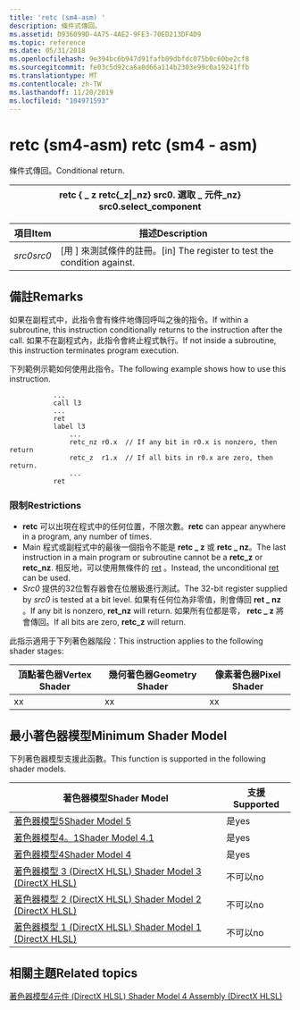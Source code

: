```yaml
---
title: 'retc (sm4-asm) '
description: 條件式傳回。
ms.assetid: D936099D-4A75-4AE2-9FE3-70ED213DF4D9
ms.topic: reference
ms.date: 05/31/2018
ms.openlocfilehash: 9e394bc6b947d91fafb09dbfdc075b0c60be2cf8
ms.sourcegitcommit: fe03c5d92ca6a0d66a114b2303e99c0a19241ffb
ms.translationtype: MT
ms.contentlocale: zh-TW
ms.lasthandoff: 11/20/2019
ms.locfileid: "104971593"
---
```

# <a name="retc-sm4---asm"></a><span data-ttu-id="caf4d-103">retc (sm4-asm) </span><span class="sxs-lookup"><span data-stu-id="caf4d-103">retc (sm4 - asm)</span></span>

<span data-ttu-id="caf4d-104">條件式傳回。</span><span class="sxs-lookup"><span data-stu-id="caf4d-104">Conditional return.</span></span>



| <span data-ttu-id="caf4d-105">retc { \_ z </span><span class="sxs-lookup"><span data-stu-id="caf4d-105">retc{\_z</span></span>\|<span data-ttu-id="caf4d-106">\_nz} src0. 選取 \_ 元件</span><span class="sxs-lookup"><span data-stu-id="caf4d-106">\_nz} src0.select\_component</span></span> |
|----------------------------------------|



 



| <span data-ttu-id="caf4d-107">項目</span><span class="sxs-lookup"><span data-stu-id="caf4d-107">Item</span></span>                                                            | <span data-ttu-id="caf4d-108">描述</span><span class="sxs-lookup"><span data-stu-id="caf4d-108">Description</span></span>                                                   |
|-----------------------------------------------------------------|---------------------------------------------------------------|
| <span data-ttu-id="caf4d-109"><span id="src0"></span><span id="SRC0"></span>*src0*</span><span class="sxs-lookup"><span data-stu-id="caf4d-109"><span id="src0"></span><span id="SRC0"></span>*src0*</span></span><br/> | <span data-ttu-id="caf4d-110">\[用 \] 來測試條件的註冊。</span><span class="sxs-lookup"><span data-stu-id="caf4d-110">\[in\] The register to test the condition against.</span></span><br/> |



 

## <a name="remarks"></a><span data-ttu-id="caf4d-111">備註</span><span class="sxs-lookup"><span data-stu-id="caf4d-111">Remarks</span></span>

<span data-ttu-id="caf4d-112">如果在副程式中，此指令會有條件地傳回呼叫之後的指令。</span><span class="sxs-lookup"><span data-stu-id="caf4d-112">If within a subroutine, this instruction conditionally returns to the instruction after the call.</span></span> <span data-ttu-id="caf4d-113">如果不在副程式內，此指令會終止程式執行。</span><span class="sxs-lookup"><span data-stu-id="caf4d-113">If not inside a subroutine, this instruction terminates program execution.</span></span>

<span data-ttu-id="caf4d-114">下列範例示範如何使用此指令。</span><span class="sxs-lookup"><span data-stu-id="caf4d-114">The following example shows how to use this instruction.</span></span>

``` syntax
           ...
           call l3
           ...
           ret
           label l3
               ...
               retc_nz r0.x  // If any bit in r0.x is nonzero, then return
               retc_z  r1.x  // If all bits in r0.x are zero, then return.
               ...
           ret
```

### <a name="restrictions"></a><span data-ttu-id="caf4d-115">限制</span><span class="sxs-lookup"><span data-stu-id="caf4d-115">Restrictions</span></span>

-   <span data-ttu-id="caf4d-116">**retc** 可以出現在程式中的任何位置，不限次數。</span><span class="sxs-lookup"><span data-stu-id="caf4d-116">**retc** can appear anywhere in a program, any number of times.</span></span>
-   <span data-ttu-id="caf4d-117">Main 程式或副程式中的最後一個指令不能是 **retc \_ z** 或 **retc \_ nz**。</span><span class="sxs-lookup"><span data-stu-id="caf4d-117">The last instruction in a main program or subroutine cannot be a **retc\_z** or **retc\_nz**.</span></span> <span data-ttu-id="caf4d-118">相反地，可以使用無條件的 [ret](ret--sm4---asm-.md) 。</span><span class="sxs-lookup"><span data-stu-id="caf4d-118">Instead, the unconditional [ret](ret--sm4---asm-.md) can be used.</span></span>
-   <span data-ttu-id="caf4d-119">*Src0* 提供的32位暫存器會在位層級進行測試。</span><span class="sxs-lookup"><span data-stu-id="caf4d-119">The 32-bit register supplied by *src0* is tested at a bit level.</span></span> <span data-ttu-id="caf4d-120">如果有任何位為非零值，則會傳回 **ret \_ nz** 。</span><span class="sxs-lookup"><span data-stu-id="caf4d-120">If any bit is nonzero, **ret\_nz** will return.</span></span> <span data-ttu-id="caf4d-121">如果所有位都是零， **retc \_ z** 將會傳回。</span><span class="sxs-lookup"><span data-stu-id="caf4d-121">If all bits are zero, **retc\_z** will return.</span></span>

<span data-ttu-id="caf4d-122">此指示適用于下列著色器階段：</span><span class="sxs-lookup"><span data-stu-id="caf4d-122">This instruction applies to the following shader stages:</span></span>



| <span data-ttu-id="caf4d-123">頂點著色器</span><span class="sxs-lookup"><span data-stu-id="caf4d-123">Vertex Shader</span></span> | <span data-ttu-id="caf4d-124">幾何著色器</span><span class="sxs-lookup"><span data-stu-id="caf4d-124">Geometry Shader</span></span> | <span data-ttu-id="caf4d-125">像素著色器</span><span class="sxs-lookup"><span data-stu-id="caf4d-125">Pixel Shader</span></span> |
|---------------|-----------------|--------------|
| <span data-ttu-id="caf4d-126">x</span><span class="sxs-lookup"><span data-stu-id="caf4d-126">x</span></span>             | <span data-ttu-id="caf4d-127">x</span><span class="sxs-lookup"><span data-stu-id="caf4d-127">x</span></span>               | <span data-ttu-id="caf4d-128">x</span><span class="sxs-lookup"><span data-stu-id="caf4d-128">x</span></span>            |



 

## <a name="minimum-shader-model"></a><span data-ttu-id="caf4d-129">最小著色器模型</span><span class="sxs-lookup"><span data-stu-id="caf4d-129">Minimum Shader Model</span></span>

<span data-ttu-id="caf4d-130">下列著色器模型支援此函數。</span><span class="sxs-lookup"><span data-stu-id="caf4d-130">This function is supported in the following shader models.</span></span>



| <span data-ttu-id="caf4d-131">著色器模型</span><span class="sxs-lookup"><span data-stu-id="caf4d-131">Shader Model</span></span>                                              | <span data-ttu-id="caf4d-132">支援</span><span class="sxs-lookup"><span data-stu-id="caf4d-132">Supported</span></span> |
|-----------------------------------------------------------|-----------|
| [<span data-ttu-id="caf4d-133">著色器模型5</span><span class="sxs-lookup"><span data-stu-id="caf4d-133">Shader Model 5</span></span>](d3d11-graphics-reference-sm5.md)        | <span data-ttu-id="caf4d-134">是</span><span class="sxs-lookup"><span data-stu-id="caf4d-134">yes</span></span>       |
| [<span data-ttu-id="caf4d-135">著色器模型4。1</span><span class="sxs-lookup"><span data-stu-id="caf4d-135">Shader Model 4.1</span></span>](dx-graphics-hlsl-sm4.md)              | <span data-ttu-id="caf4d-136">是</span><span class="sxs-lookup"><span data-stu-id="caf4d-136">yes</span></span>       |
| [<span data-ttu-id="caf4d-137">著色器模型4</span><span class="sxs-lookup"><span data-stu-id="caf4d-137">Shader Model 4</span></span>](dx-graphics-hlsl-sm4.md)                | <span data-ttu-id="caf4d-138">是</span><span class="sxs-lookup"><span data-stu-id="caf4d-138">yes</span></span>       |
| [<span data-ttu-id="caf4d-139">著色器模型 3 (DirectX HLSL) </span><span class="sxs-lookup"><span data-stu-id="caf4d-139">Shader Model 3 (DirectX HLSL)</span></span>](dx-graphics-hlsl-sm3.md) | <span data-ttu-id="caf4d-140">不可以</span><span class="sxs-lookup"><span data-stu-id="caf4d-140">no</span></span>        |
| [<span data-ttu-id="caf4d-141">著色器模型 2 (DirectX HLSL) </span><span class="sxs-lookup"><span data-stu-id="caf4d-141">Shader Model 2 (DirectX HLSL)</span></span>](dx-graphics-hlsl-sm2.md) | <span data-ttu-id="caf4d-142">不可以</span><span class="sxs-lookup"><span data-stu-id="caf4d-142">no</span></span>        |
| [<span data-ttu-id="caf4d-143">著色器模型 1 (DirectX HLSL) </span><span class="sxs-lookup"><span data-stu-id="caf4d-143">Shader Model 1 (DirectX HLSL)</span></span>](dx-graphics-hlsl-sm1.md) | <span data-ttu-id="caf4d-144">不可以</span><span class="sxs-lookup"><span data-stu-id="caf4d-144">no</span></span>        |



 

## <a name="related-topics"></a><span data-ttu-id="caf4d-145">相關主題</span><span class="sxs-lookup"><span data-stu-id="caf4d-145">Related topics</span></span>

<dl> <dt>

[<span data-ttu-id="caf4d-146">著色器模型4元件 (DirectX HLSL) </span><span class="sxs-lookup"><span data-stu-id="caf4d-146">Shader Model 4 Assembly (DirectX HLSL)</span></span>](dx-graphics-hlsl-sm4-asm.md)
</dt> </dl>

 

 





